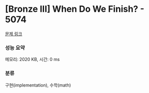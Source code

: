 # [Bronze III] When Do We Finish? - 5074 

[문제 링크](https://www.acmicpc.net/problem/5074) 

### 성능 요약

메모리: 2020 KB, 시간: 0 ms

### 분류

구현(implementation), 수학(math)

